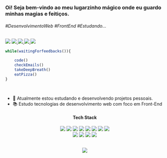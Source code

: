<h3>Oi! Seja bem-vindo ao meu lugarzinho mágico onde eu guardo minhas magias e feitiços.</h3>
<h4></h4>

<h6>#DesenvolvimentoWeb #FrontEnd #Estudando...</h6>
<div display='flex'>
    <img src="https://img.shields.io/badge/Instagram-7289DA?style=flat-square&logo=instagram&logoColor=fff">
    <a href='https://www.instagram.com/001.07.22?igsh=MWQyeHA2dm9iNDE3aw==' target='_blank'/>
</img>
<img src="https://img.shields.io/badge/Discord-7289DA?style=flat-square&logo=discord&logoColor=fff">
        <a href='https://discord.com/invite/rFK2tJTr' target='_blank'/>
    </img>
<img src="https://img.shields.io/badge/Linkedin-7289DA?style=flat-square&logo=linkedin&logoColor=fff">
            <a href='' target='_blank'/>
        </img>
<img src="https://img.shields.io/badge/Gmail-7289DA?style=flat-square&logo=gmail&logoColor=fff">
                <a href='brunodiasrasquinha@gmail.com' target='_blank'/>
            </img>
<img src="https://img.shields.io/badge/Replit-7289DA?style=flat-square&logo=replit&logoColor=fff">
                    <a href='https://replit.com/@brunodiasrasquinha' target='_blank'/>
                </img>
</div>







```javascript
while(waitingForfeedbacks()){

    code()
    checkEmails()
    takeDeepBreath()
    eatPizza()
}

```


<div>
<br>   
  <div>
    <ul>
      <li> &#x1f50b; Atualmente estou estudando e desenvolvendo projetos pessoais.</li>
      <li> &#x1F4DA; Estudo tecnologias de desenvolvimento web com foco em Front-End</li>
    </ul>
  </div>
</div>

<div align='center'>
   <h4> Tech Stack </h4>
    <div>
        <img src="https://img.shields.io/badge/React-%23181717?style=flat-square&logo=react&logoColor=61DAFB"></img>
        <img src='https://img.shields.io/badge/TypeScript-%23181717?style=flat-square&logo=typescript'></img>
       <img src='https://img.shields.io/badge/JavaScript-%23181717?style=flat-square&logo=javascript'></img>
       <img src='https://img.shields.io/badge/Node.js-%23181717?style=flat-square&logo=node.js'></img>
       <img src='https://img.shields.io/badge/PHP-%23181717?style=flat-square&logo=php'></img>
       <img src='https://img.shields.io/badge/HTML5-%23181717?style=flat-square&logo=html5'></img>
       <img src='https://img.shields.io/badge/CSS3-%23181717?style=flat-square&logo=css3&logoColor=1572B6'></img>
       <img src='https://img.shields.io/badge/Sass-%23181717?style=flat-square&logo=sass'></img><br>
       <img src='https://img.shields.io/badge/Bootstrap-%23181717?style=flat-square&logo=bootstrap'></img>
       <img src='https://img.shields.io/badge/Tailwind_CSS-%23181717?style=flat-square&logo=tailwind-css'></img>
       <img src='https://img.shields.io/badge/MySQL-%23181717?style=flat-square&logo=mysql'></img>
        <img src='https://img.shields.io/badge/-jest-%23181717?style=flat-square&logo=jest&logoColor=white'>
    </img>
  </div>
  <br>

<img src='https://github-readme-stats.vercel.app/api/top-langs/?username=Bruno-rasq&layout=compact'/></img>
    
</div>
